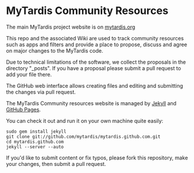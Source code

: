 MyTardis Community Resources
============================

The main MyTardis project website is on [mytardis.org][1]

This repo and the associated Wiki are used to track community resources such as
apps and filters and provide a place to propose, discuss and agree on major
changes to the MyTardis code.

Due to technical limitations of the software, we collect the proposals in the
directory "_posts". If you have a proposal please submit a pull request to
add your file there.

The GitHub web interface allows creating files and editing and submitting
the changes via pull request.

The MyTardis Community resources website is managed by [Jekyll][2] and
[GitHub Pages][3].

You can check it out and run it on your own machine quite easily:

    sudo gem install jekyll
    git clone git://github.com/mytardis/mytardis.github.com.git
    cd mytardis.github.com
    jekyll --server --auto

If you'd like to submit content or fix typos, please fork this repository,
make your changes, then submit a pull request.

[1]: http://mytardis.org
[2]: https://github.com/mojombo/jekyll
[3]: http://pages.github.com/
